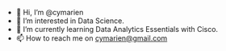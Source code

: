 - 👋 Hi, I’m @cymarien
- 👀 I’m interested in Data Science.
- 🌱 I’m currently learning Data Analytics Essentials with Cisco.
- 📫 How to reach me on cymarien@gmail.com

<!---
cymarien/cymarien is a ✨ special ✨ repository because its `README.md` (this file) appears on your GitHub profile.
You can click the Preview link to take a look at your changes.
--->
